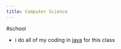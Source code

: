 ```yaml
---
title: Computer Science
---
```

#school 

- i do all of my coding in [java](notes/coding/java.md) for this class

